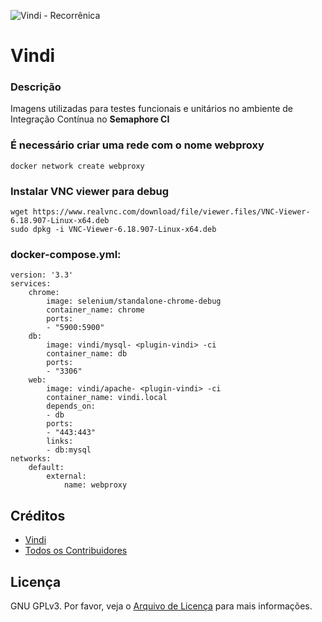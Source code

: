 ![Vindi - Recorrênica](https://blog.vindi.com.br/wp-content/uploads/2018/08/logo-vindi.png)

# Vindi 


### Descrição
Imagens utilizadas para testes funcionais e unitários no ambiente de Integração Contínua no **Semaphore CI**


### É necessário criar uma rede com o nome webproxy

```
docker network create webproxy
```

### Instalar VNC viewer para debug

```
wget https://www.realvnc.com/download/file/viewer.files/VNC-Viewer-6.18.907-Linux-x64.deb
sudo dpkg -i VNC-Viewer-6.18.907-Linux-x64.deb
```


### docker-compose.yml:

```
version: '3.3'
services:
    chrome:
        image: selenium/standalone-chrome-debug
        container_name: chrome
        ports:
        - "5900:5900"
    db:
        image: vindi/mysql- <plugin-vindi> -ci
        container_name: db
        ports:
        - "3306"
    web:
        image: vindi/apache- <plugin-vindi> -ci
        container_name: vindi.local
        depends_on:
        - db
        ports:
        - "443:443"
        links:
        - db:mysql
networks:
    default:
        external:
            name: webproxy
```

## Créditos
- [Vindi](https://github.com/vindi)
- [Todos os Contribuidores](https://github.com/vindi/vindi-magento/contributors)

## Licença
GNU GPLv3. Por favor, veja o [Arquivo de Licença](LICENSE) para mais informações.

